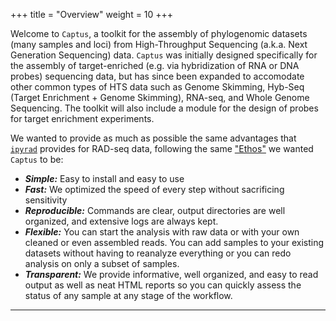 +++
title = "Overview"
weight = 10
+++

Welcome to `Captus`, a toolkit for the assembly of phylogenomic datasets (many samples and loci) from High-Throughput Sequencing (a.k.a. Next Generation Sequencing) data. `Captus` was initially designed specifically for the assembly of target-enriched (e.g. via hybridization of RNA or DNA probes) sequencing data, but has since been expanded to accomodate other common types of HTS data such as Genome Skimming, Hyb-Seq (Target Enrichment + Genome Skimming), RNA-seq, and Whole Genome Sequencing. The toolkit will also include a module for the design of probes for target enrichment experiments.

We wanted to provide as much as possible the same advantages that [`ipyrad`](https://ipyrad.readthedocs.io/en/master/index.html) provides for RAD-seq data, following the same ["Ethos"](https://ipyrad.readthedocs.io/en/master/1-ethos.html) we wanted `Captus` to be:
- _**Simple:**_ Easy to install and easy to use
- _**Fast:**_ We optimized the speed of every step without sacrificing sensitivity
- _**Reproducible:**_ Commands are clear, output directories are well organized, and extensive logs are always kept.
- _**Flexible:**_ You can start the analysis with raw data or with your own cleaned or even assembled reads. You can add samples to your existing datasets without having to reanalyze everything or you can redo analysis on only a subset of samples.
- _**Transparent:**_ We provide informative, well organized, and easy to read output as well as neat HTML reports so you can quickly assess the status of any sample at any stage of the workflow.
___